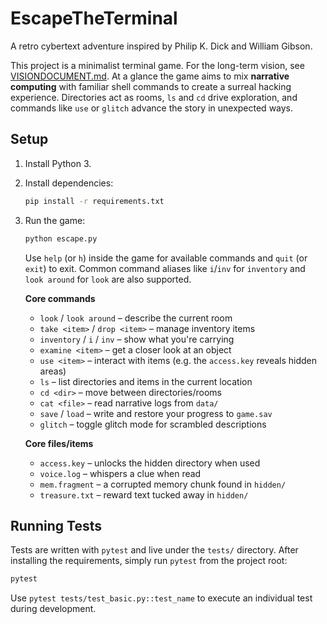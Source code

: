 # EscapeTheTerminal
A retro cybertext adventure inspired by Philip K. Dick and William Gibson.

This project is a minimalist terminal game. For the long-term vision, see [VISIONDOCUMENT.md](VISIONDOCUMENT.md).
At a glance the game aims to mix **narrative computing** with familiar shell commands
to create a surreal hacking experience. Directories act as rooms, `ls` and `cd`
drive exploration, and commands like `use` or `glitch` advance the story in
unexpected ways.

## Setup
1. Install Python 3.
2. Install dependencies:
   ```bash
   pip install -r requirements.txt
   ```
3. Run the game:
   ```bash
   python escape.py
   ```
   Use `help` (or `h`) inside the game for available commands and `quit` (or `exit`) to exit.
   Common command aliases like `i`/`inv` for `inventory` and `look around` for `look` are also supported.

   **Core commands**
   - `look` / `look around` – describe the current room
   - `take <item>` / `drop <item>` – manage inventory items
   - `inventory` / `i` / `inv` – show what you're carrying
   - `examine <item>` – get a closer look at an object
   - `use <item>` – interact with items (e.g. the `access.key` reveals hidden areas)
   - `ls` – list directories and items in the current location
   - `cd <dir>` – move between directories/rooms
   - `cat <file>` – read narrative logs from `data/`
   - `save` / `load` – write and restore your progress to `game.sav`
   - `glitch` – toggle glitch mode for scrambled descriptions

   **Core files/items**
   - `access.key` – unlocks the hidden directory when used
   - `voice.log` – whispers a clue when read
   - `mem.fragment` – a corrupted memory chunk found in `hidden/`
   - `treasure.txt` – reward text tucked away in `hidden/`

## Running Tests
Tests are written with `pytest` and live under the `tests/` directory. After installing
the requirements, simply run `pytest` from the project root:
```bash
pytest
```
Use `pytest tests/test_basic.py::test_name` to execute an individual test during
development.
